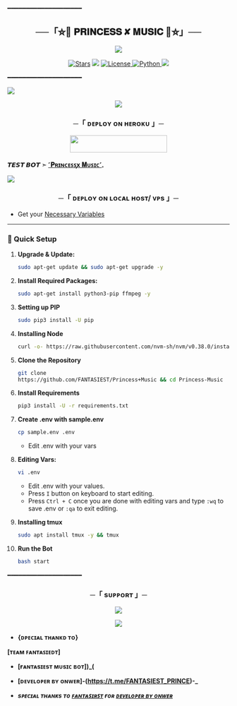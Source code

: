 ━━━━━━━━━━━━━━━━━━━━

<h2 align="center">
    ──「⛦🦋 𝐏𝐑𝐈𝐍𝐂𝐄𝐒𝐒 ✘ 𝐌𝐔𝐒𝐈𝐂 🦋⛦」──
</h2>

<p align="center">
  <img src="https://files.catbox.moe/7ph1pm.jpg">
</p>

<p align="center">
<a href="https://github.com/FANTASIEST/stargazers"><img src="https://img.shields.io/github/stars/FANTASIEST/Princess-Music?color=black&logo=github&logoColor=black&style=for-the-badge" alt="Stars" /></a>
<a href="https://github.com/FANTASIEST/Princess-Music/network/members"> <img src="https://img.shields.io/github/forks/FANTASIEST/Princess-Music?color=black&logo=github&logoColor=black&style=for-the-badge" /></a>
<a href="https://github.com/FANTASIEST/Princess-Music/blob/master/LICENSE"> <img src="https://img.shields.io/badge/License-MIT-blueviolet?style=for-the-badge" alt="License" /> </a>
<a href="https://www.python.org/"> <img src="https://img.shields.io/badge/Written%20in-Python-orange?style=for-the-badge&logo=python" alt="Python" /> </a>
<a href="https://github.com/FANTASIEST/Princess-Music/commits/FANTASIEST"> <img src="https://img.shields.io/github/last-commit/FANTASIEST/Princess-Music?color=blue&logo=github&logoColor=green&style=for-the-badge" /></a>
</p>

━━━━━━━━━━━━━━━━━━━━
</h2>
<img src="https://readme-typing-svg.herokuapp.com?color=FF0000&width=420&lines=♦𝙳𝙴𝙿𝙻𝙾𝚈+𝙾𝙽+𝙷𝙴𝚁𝙾𝙺𝚄♦;📡+𝙽𝙾+𝙷𝙴𝚁𝙾𝙺𝚄+𝙱𝙰𝙽+𝙸𝚂𝚂𝚄𝙴+𝙰𝙻𝚂𝙾+𝚅𝙿𝚂+𝙳𝙴𝙿𝙻𝙾𝚈+📍+𝙿𝚁𝙴𝚂𝙴𝙽𝚃;❤️+𝙿𝙾𝚆𝙴𝚁𝙳+𝙱𝚈+✦𝐅𝐀𝐍𝐓𝐀𝐒𝐈𝐄𝐒𝐓+𝐋𝐎𝐔𝐈𝐒✦🍁💜">

<p align="center">
  <img src="https://files.catbox.moe/75hqm9.jpg">
</p>

<h3 align="center">
    ─「 ᴅᴇᴩʟᴏʏ ᴏɴ ʜᴇʀᴏᴋᴜ 」─
</h3>

<p align="center"><a href="https://dashboard.heroku.com/new?template=https://github.com/FANTASIEST/Princess-Music"> <img src="https://img.shields.io/badge/Deploy%20On%20Heroku-black?style=for-the-badge&logo=heroku" width="220" height="38.45"/></a></p>

</p>

**𝙏𝙀𝙎𝙏 𝘽𝙊𝙏 ➣ [˹𝐏ʀɪɴᴄᴇꜱꜱꭙ 𝐌ᴜꜱɪᴄ˹𓈒](https://t.me/princess_musics_bot)**



<img src="https://readme-typing-svg.herokuapp.com?color=FF0000&width=420&lines=⚠️𝗙𝗢𝗥𝗞+𝗧𝗛𝗜𝗦+𝗥𝗘𝗣𝗢+𝗙𝗜𝗥𝗦𝗧𝗟𝗬⚠️">

<h3 align="center">
    ─「 ᴅᴇᴩʟᴏʏ ᴏɴ ʟᴏᴄᴀʟ ʜᴏsᴛ/ ᴠᴘs 」─
</h3>

- Get your [Necessary Variables](https://github.com/FANTASIEST/)
---

### 🔧 Quick Setup

1. **Upgrade & Update:**
   ```bash
   sudo apt-get update && sudo apt-get upgrade -y
   ```

2. **Install Required Packages:**
   ```bash
   sudo apt-get install python3-pip ffmpeg -y
   ```
3. **Setting up PIP**
   ```bash
   sudo pip3 install -U pip
   ```
4. **Installing Node**
   ```bash
   curl -o- https://raw.githubusercontent.com/nvm-sh/nvm/v0.38.0/install.sh | bash && source ~/.bashrc && nvm install v18
   ```
5. **Clone the Repository**
   ```bash
   git clone
   https://github.com/FANTASIEST/Princess+Music && cd Princess-Music
   ```
6. **Install Requirements**
   ```bash
   pip3 install -U -r requirements.txt
   ```
7. **Create .env  with sample.env**
   ```bash
   cp sample.env .env
   ```
   - Edit .env with your vars
8. **Editing Vars:**
   ```bash
   vi .env
   ```
   - Edit .env with your values.
   - Press `I` button on keyboard to start editing.
   - Press `Ctrl + C`  once you are done with editing vars and type `:wq` to save .env or `:qa` to exit editing.
9. **Installing tmux**
    ```bash
    sudo apt install tmux -y && tmux
    ```
10. **Run the Bot**
    ```bash
    bash start
━━━━━━━━━━━━━━━━━━━━

<h3 align="center">
    ─「 sᴜᴩᴩᴏʀᴛ 」─
</h3>

<p align="center">
<a href="https://t.me/FANTASIEST_SUPPORT"><img src="https://img.shields.io/badge/-Support%20Group-blue.svg?style=for-the-badge&logo=Telegram"></a>
</p>

<p align="center">
<a href="https://t.me/FANTASIEST_SUPPORT_BOT"><img src="https://img.shields.io/badge/-Support%20Channel-blue.svg?style=for-the-badge&logo=Telegram"></a>
</p>

- <b> {ᴅᴩᴇᴄɪᴀʟ ᴛʜᴀɴᴋᴅ ᴛᴏ}

[ᴛᴇᴀᴍ ꜰᴀɴᴛᴀꜱɪᴇᴅᴛ]

-  [ғᴀɴᴛᴀsɪᴇsᴛ ᴍᴜsɪᴄ ʙᴏᴛ])_(</b>


- <b> [ᴅᴇᴠᴇʟᴏᴘᴇʀ ʙʏ ᴏɴᴡᴇʀ]-(https://t.me/FANTASIEST_PRINCE)-_</b>
  
- <b> _sᴩᴇᴄɪᴀʟ ᴛʜᴀɴᴋs ᴛᴏ [ꜰᴀɴᴛᴀꜱɪʀꜱᴛ](https://github.com/FANTASIEST/) ғᴏʀ [ᴅᴇᴠᴇʟᴏᴘᴇʀ ʙʏ ᴏɴᴡᴇʀ](https://t.me/FANTASIEST_PRINCE)_</b>
